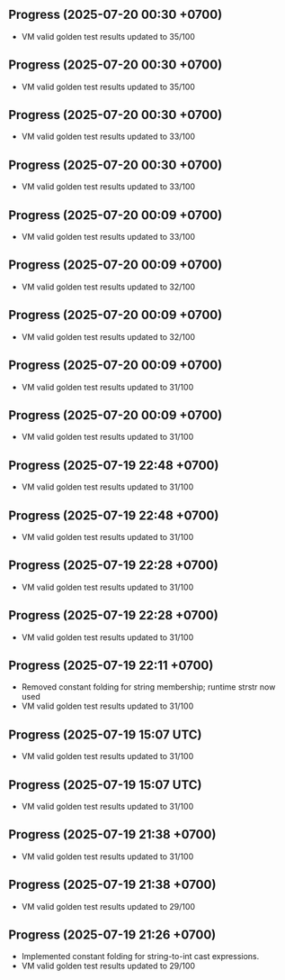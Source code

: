 ## Progress (2025-07-20 00:30 +0700)
- VM valid golden test results updated to 35/100

## Progress (2025-07-20 00:30 +0700)
- VM valid golden test results updated to 35/100

## Progress (2025-07-20 00:30 +0700)
- VM valid golden test results updated to 33/100

## Progress (2025-07-20 00:30 +0700)
- VM valid golden test results updated to 33/100

## Progress (2025-07-20 00:09 +0700)
- VM valid golden test results updated to 33/100

## Progress (2025-07-20 00:09 +0700)
- VM valid golden test results updated to 32/100

## Progress (2025-07-20 00:09 +0700)
- VM valid golden test results updated to 32/100

## Progress (2025-07-20 00:09 +0700)
- VM valid golden test results updated to 31/100

## Progress (2025-07-20 00:09 +0700)
- VM valid golden test results updated to 31/100

## Progress (2025-07-19 22:48 +0700)
- VM valid golden test results updated to 31/100

## Progress (2025-07-19 22:48 +0700)
- VM valid golden test results updated to 31/100

## Progress (2025-07-19 22:28 +0700)
- VM valid golden test results updated to 31/100

## Progress (2025-07-19 22:28 +0700)
- VM valid golden test results updated to 31/100

## Progress (2025-07-19 22:11 +0700)
- Removed constant folding for string membership; runtime strstr now used
- VM valid golden test results updated to 31/100

## Progress (2025-07-19 15:07 UTC)
- VM valid golden test results updated to 31/100

## Progress (2025-07-19 15:07 UTC)
- VM valid golden test results updated to 31/100

## Progress (2025-07-19 21:38 +0700)
- VM valid golden test results updated to 31/100

## Progress (2025-07-19 21:38 +0700)
- VM valid golden test results updated to 29/100

## Progress (2025-07-19 21:26 +0700)
- Implemented constant folding for string-to-int cast expressions.
- VM valid golden test results updated to 29/100
